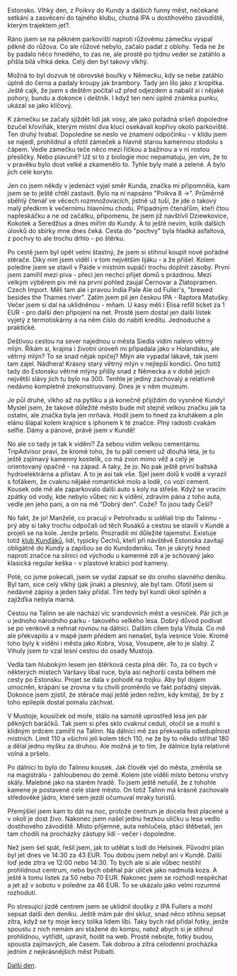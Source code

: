 <!--
.. title: Scandinavia Road Trip - den 8.
.. slug: scandinavia-road-trip-day-08
.. date: 2014-06-12
.. tags: travel,Scandinavia 2014
.. category: travel
.. link: 
.. description: 
.. type: text
-->


Estonsko. Vlhký den, z Poikvy do Kundy a dalších funny měst, nečekané setkání a zasvěcení do tajného klubu, chutná IPA u dostihového závodiště, kterým trajektem jet?.

<!-- TEASER_END -->

Ráno jsem se na pěkném parkovišti naproti růžovému zámečku vyspal pěkně do růžova. Co ale růžové nebylo, začalo padat z oblohy. Teda ne že by padalo něco hnedého, to zas ne, ale prostě po týdnu veder se zatáhlo a přišla bílá vlhká deka. Celý den byl takový vlkhý.

Možná to byl dozvuk té obrovské bouřky v Německu, kdy se nebe zatáhlo úplně do černa a padaly kroupy jak brambory. Tady jen lilo jako z kropítka. Ještě cajk, že jsem s deštěm počítal už před odjezdem a nabalil si i nějaké pohory, bundu a dokonce i deštník. I když ten není úplně známka punku, ukázal se jako klíčový.

K zámečku se začaly sjíždět lidi jak vosy, ale jako pořádná sršeň dopoledne bzučel křoviňák, kterým místní dva kluci osekávali kopřivy okolo parkoviště. Ten druhý hrabal. Dopoledne se neslo ve znamení odpočinku - v klidu jsem se najedl, prohlídnul a ofotil zámeček a hlavně starou kamennou stodolu s čápem. Vedle zámečku teče něco mezi říčkou a bažinou a v ní rostou přesličky. Nebo plavuně? Už si to z biologie moc nepamatuju, jen vím, že to v pravěku bylo dost velké a zkamenělo to. Tyhle byly malé a zelené. A bylo jich celé koryto.

Jen co jsem někdy v jedenáct vyjel směr Kunda, značka mi připomněla, kam jsem se to ještě chtěl zastavit. Bylo na ní napsáno "Poikva 8 ->". Průměrně sběhlý čtenář ve věcech rozmnožovacích, jistně už tuší, že jde o takový malý předkrm k večernímu hlavnímu chodu. Případným čtenářům, kteří čtou napřeskáčku a ne od začátku, připomenu, že jsem již navštívil Dziewkovice, Kokotek a Seredžius a dnes mířím do Kundy. A to ještě nevím, kolik dalších úlovků do sbírky mne dnes čeká. Cesta do "pochvy" byla hladká asfaltová, z pochvy to ale trochu drhlo - po štěrku.

Po cestě jsem byl opět velmi štastný, že jsem si stihnul koupit nové pořádné stěrače. Díky nim jsem viděl i v tom největším lijáku - a že přišel. Kolem poledne jsem se stavil v Paide v místním supáči trochu doplnit zásoby. První jsem zamířil mezi piva - přeci jen nechci přijet domů s prázdnou. Mezi velkým výběrem piv mě na první pohled zaujal Černovar a Zlatopramen. Czech Import. Měli tam ale i pravou India Pale Ale od Fuller's, "brewed besides the Thames river". Zatím jsem pil jen českou IPA - Raptora Matušky. Večer jsem si dal na uklidněnou - mňam. U kasy měli i Elisa refill ticket za 1 EUR - pro další den připojení na net. Prostě jsem dostal jen další lístek vyjetý z termotiskárny a na něm číslo do nabití kreditu. Jednoduché a praktické.

Deštivou cestou na sever najednou u města Siedla vidím nalevo větrný mlýn. Říkám si, krajina i životní úroveň mi připadala jako v Holandsku, ale větrný mlýn? To se snad nějak opičej? Mlýn ale vypadal lákavě, tak jsem tam zajel. Nádhera! Krásný starý větrný mlýn v nejlepší kondici. Ono totiž tady do Estonsku větrné mlýny přišly snad z Německa a v době jejich největší slávy jich tu bylo na 300. Tenhle je jediný zachovalý a relativně nedávno kompletně zrekonstruovaný. Dnes je v něm muzeum.

Je půl druhé, vlkho až na pytliku a já konečně přijíždím do vysněné Kundy! Myslel jsem, že takové důležité město bude mít stejně velkou značku jak ta ostatní, ale značka byla jen mrňavá. Hodil jsem to hned za kruhákem a pln elánu šlapal kolem krajnice s iphonem k té značce. Plný radosti cvakám selfie. Dámy a pánové, právě jsem v Kundě!

No ale co tady je tak k vidění? Za sebou vidím velkou cementárnu. TripAdvisor praví, že kromě toho, že tu pálí cement už dlouhá léta, je tu ještě zajímavý kamenný kostelík, co má zvon mimo věž a celý je orientovaný opačně - na západ. A taky, že jo. No pak ještě první baltská hydroelektrárna a přístav. A to je asi tak vše. Sjel jsem dolů k vodě a vyrazil s foťákem, že cvaknu nějaké romantické molo a lodě, co vozí cement. Kousek ode mě ale zaparkovalo další auto s koly na střeše. Když se vracím zpátky od vody, kde nebylo vůbec nic k vidění, zdravím pána z toho auta, vedle jen jeho paní, a on na mě "Dobrý den". Cože? To jsou tady Češi?

No fakt, že jo! Manželé, co pracují v Petrohradu si udělali trip do Talinnu - prý aby si taky trochu odpočali od těch Rusáků a cestou se stavili v Kundě a projeli se na kole. Jenže pršelo. Prozradili mi důležité tajemství. Existuje totiž [klub Kunďáků](http://pobalti.wz.cz/kunda.htm), lidí, typicky Čechů, kteří při návštěvě Estonska zavítají obligátně do Kundy a zapíšou se do Kundodeníku. Ten je ukrytý hned naproti značce na silnici od východu u kamenné zdi a je schovaný jako klasická regular keška - v plastové krabici pod kameny.

Poté, co jsme pokecali, jsem se vydal zapsat se do onoho slavného deníku. Byl tam, sice celý vlkhý (jak jinak) a plesnivý, ale byl tam. Ofotil jsem si nedávné zápisy a jeden taky přidal. Tím tedy byl kundí úkol splněn a zajížďka nebyla marná.

Cestou na Talinn se ale náchází víc srandovních měst a vesniček. Pár jich je u jednoho národního parku - takového velkého lesa. Dobrý důvod podívat se po venkově a nehnat rovnou na dálnici. Dalším cílem byla Vihula. Co mě ale překvapilo a v mapě jsem předem ani nenašel, byla vesnice Vole. Kromě toho byly k vidění i města jako Kobra, Vosa, Vosupere, ale to je slabý. Z Vihuly jsem to vzal lesní cestou do osady Mustoja.

Vedla tam hlubokým lesem jen štěrková cesta plná děr. To, za co bych v některých místech Varšavy líbal ruce, byla asi nejhorší cesta během mé cesty po Estonsku. Projet se dala v pohodě na trojku. Aby byl dojem umocněn, krápání se zrovna v tu chvíli proměnilo ve fakt pořádný slejvák. Dokonce jsem zjistil, že stěrače mají ještě jeden režim, kdy kmitají, že by z toho epilepik dostal pomalu záchvat.

V Mustoje, kousíček od moře, stálo na samotě uprostřed lesa jen pár pěkných baráčků. Tak jsem si přes sklo cvaknul ceduli, otočil se a mohl s klidným srdcem zamířit na Talinn. Na dálnici mě zas překvapila odleduplnost místních. Limit 110 a všichni jeli kolem těch 110, ne že by to někdo střihal 180 a dělal jednu myšku za druhou. Ale možná je to tím, že dálnice byla relativně volná a pršelo.

Po dálnici to bylo do Talinnu kousek. Jak člověk vjel do města, změnila se na magistrálu - zahloubenou do země. Kolem jste viděli místo betonu vrstvy skály. Malebné jako na starém hradě. To jsem ještě netušil, že z tohohle kamene je postavené celé staré město. On totiž Talinn má krásně zachovalé středověké jádro, které sem jezdí očumuval mraky turistů.

Přemýšlel jsem kam to dát na noc, protože centrum je docela fest placené a v okolí je dost živo. Nakonec jsem našel jednu hezkou uličku u lesa vedlo dostihového závodiště. Místo příjemné, auta nehlučela, ptáci štěbetali, jen tam chodili na procházky zástupy lidí - večer i dopoledne.

Než jsem šel spát, řešil jsem, jak to udělat s lodí do Helsinek. Původní plán byl jet dnes ve 14:30 za 43 EUR. Tou dobou jsem nebyl ani v Kundě. Další loď jede zítra ve 12:00 nebo 14:30. To bych ale si ale vůbec nestihl prohlídnout centrum, nebo bych oběhal pár uliček jako nadmutá koza. A ještě k tomu lístek za 50 nebo 70 EUR. Nakonec jsem se rozhodl nespěchat a jet až v sobotu v poledne za 46 EUR. To se ukázalo jako velmi rozumné rozhodutí.

Po stresující jízdě centrem jsem se uklidnil doušky z IPA Fullers a mohl sepsat další den deníku. Ještě mám pár dní skluz, snad něco stihnu sepsat zítra, když se ty moje kecy tolika lidem líbí. Taky bych rád přidal fotky, jenže spoustu z nich nemám ani stažené do kompu, natož abych si je stihnul prohlídnou, vytřídit, upravit, hodit na web. Prostě nebojte, fotky budou, spousta zajímavých, ale časem. Tak dobrou a zítra celodenní procházka jedním z nejkrásnějších měst Pobaltí.

[Další den](/blog/2014/scandinavia-road-trip-day-09/).